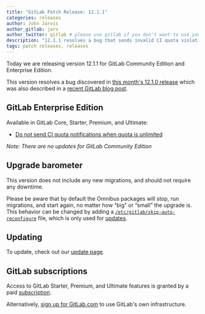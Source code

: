 ```yaml
---
title: "GitLab Patch Release: 12.1.1"
categories: releases
author: John Jarvis
author_gitlab: jarv
author_twitter: gitlab # please use gitlab if you don't want to use your own
description: "12.1.1 resolves a bug that sends invalid CI quota violation notifications"
tags: patch releases, releases
---
```


<!-- For detailed instructions on how to complete this, please see https://gitlab.com/gitlab-org/release/docs/blob/master/general/patch/blog-post.md -->

Today we are releasing version 12.1.1 for GitLab Community Edition and Enterprise Edition.

This version resolves a bug discovered in [this month's 12.1.0 release](/releases/2019/07/22/gitlab-12-1-released/)
which was also described in a [recent GitLab blog post](/releases/2019/07/23/bugin12-1-0/).

## GitLab Enterprise Edition

Available in GitLab Core, Starter, Premium, and Ultimate:

- [Do not send CI quota notifications when quota is unlimited](https://gitlab.com/gitlab-org/gitlab-ee/merge_requests/14810)

_Note: There are no updates for GitLab Community Edition_

## Upgrade barometer

This version does not include any new migrations, and should not require any
downtime.

Please be aware that by default the Omnibus packages will stop, run migrations,
and start again, no matter how “big” or “small” the upgrade is. This behavior
can be changed by adding a [`/etc/gitlab/skip-auto-reconfigure`](http://docs.gitlab.com/omnibus/update/README.html) file,
which is only used for [updates](https://docs.gitlab.com/omnibus/update/README.html).

## Updating

To update, check out our [update page](/update/).

## GitLab subscriptions

Access to GitLab Starter, Premium, and Ultimate features is granted by a paid [subscription](/pricing/).

Alternatively, [sign up for GitLab.com](https://gitlab.com/users/sign_in)
to use GitLab's own infrastructure.
